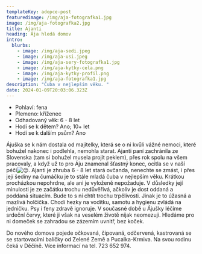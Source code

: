 ```yaml
---
templateKey: adopce-post
featuredimage: /img/aja-fotografka1.jpg
image: /img/aja-fotografka2.jpg
title: Ajanti
heading: Ája hledá domov
intro:
  blurbs:
    - image: /img/aja-sedi.jpeg
    - image: /img/aja-usi.jpeg
    - image: /img/aja-sery-fotografka1.jpg
    - image: /img/aja-kytky-cela.png
    - image: /img/aja-kytky-profil.png
    - image: /img/aja-fotografka1.jpg
description: "Čuba v nejlepším věku. "
date: 2024-01-09T20:03:06.323Z
---
```

* Pohlaví: fena
* Plemeno: kříženec 
* Odhadovaný věk: 6 - 8 let
* Hodí se k dětem? Ano; 10+ let
* Hodí se k dalším psům? Ano

Ájuška se k nám dostala od majitelky, která se o ni kvůli vážné nemoci, které bohužel nakonec i podlehla, nemohla starat. Ajanti paní zachránila ze Slovenska (tam si bohužel musela projít peklem), přes rok spolu na všem pracovaly, a když už to pro Áju znamenal šťastný konec, ocitla se v naší péči![😔](https://static.xx.fbcdn.net/images/emoji.php/v9/tca/1.5/16/1f614.png). Ajanti je zhruba 6 - 8 let stará ovčanda, nenechte se zmást, i přes její šediny na čumáčku je to stále mladá čuba v nejlepším věku. Krátkou procházkou nepohrdne, ale ani je vyloženě nepožaduje. V důsledky její minulosti je ze začátku trochu nedůvěřivá, ačkoliv je dost oddaná a poddaná situacím. Bude to s ní chtít trochu trpělivosti. Jinak je to úžasná a mazlivá holčička. Chodí hezky na vodítku, samotu a hygienu zvládá na jedničku. Psy i feny zdravě ignoruje. V současné době u Ájušky léčíme srdeční červy, které ji však na veselém životě nijak neomezuji. Hledáme pro ni domeček se zahradou se zázemím uvnitř, bez koček. 

Do nového domova pojede očkovaná, čipovaná, odčervená, kastrovaná se se startovacími balíčky od Zelené Země a Pucalka-Krmiva. Na svou rodinu čeká v Děčíně. Více informací na tel. 723 652 974.